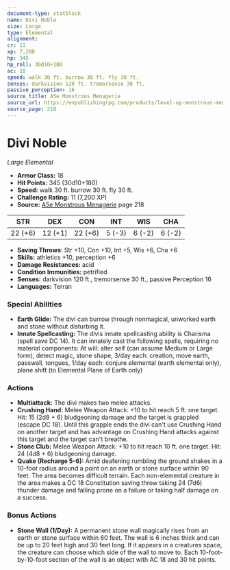 ```yaml
---
document-type: statblock
name: Divi Noble
size: Large
type: Elemental
alignment: 
cr: 11
xp: 7,200
hp: 345
hp_roll: 30d10+180
ac: 18
speed: walk 30 ft. burrow 30 ft. fly 30 ft.
senses: darkvision 120 ft. tremorsense 30 ft. 
passive_perception: 16
source_title: A5e Monstrous Menagerie
source_url: https://enpublishingrpg.com/products/level-up-monstrous-menagerie-a5e
source_page: 218
---
```


# Divi Noble

*Large* *Elemental*

- **Armor Class:** 18
- **Hit Points:** 345 (30d10+180)
- **Speed:** walk 30 ft. burrow 30 ft. fly 30 ft.
- **Challenge Rating:** 11 (7,200 XP)
- **Source:** [A5e Monstrous Menagerie](https://enpublishingrpg.com/products/level-up-monstrous-menagerie-a5e) page 218

| STR | DEX | CON | INT | WIS | CHA |
| --- | --- | --- | --- | --- | --- |
| 22 (+6) | 12 (+1) | 22 (+6) | 5 (-3) | 6 (-2) | 6 (-2) |

- **Saving Throws**: Str +10, Con +10, Int +5, Wis +6, Cha +6
- **Skills:** athletics +10, perception +6
- **Damage Resistances:** acid
- **Condition Immunities:** petrified
- **Senses:** darkvision 120 ft., tremorsense 30 ft., passive Perception 16
- **Languages:** Terran

### Special Abilities

- **Earth Glide:** The divi can burrow through nonmagical, unworked earth and stone without disturbing it.
- **Innate Spellcasting:** The divis innate spellcasting ability is Charisma (spell save DC 14). It can innately cast the following spells, requiring no material components: At will: alter self (can assume Medium or Large form), detect magic, stone shape, 3/day each: creation, move earth, passwall, tongues, 1/day each: conjure elemental (earth elemental only), plane shift (to Elemental Plane of Earth only)

### Actions

- **Multiattack:** The divi makes two melee attacks.
- **Crushing Hand:** Melee Weapon Attack: +10 to hit  reach 5 ft.  one target. Hit: 15 (2d8 + 6) bludgeoning damage  and the target is grappled (escape DC 18). Until this grapple ends  the divi can't use Crushing Hand on another target and has advantage on Crushing Hand attacks against this target  and the target can't breathe.
- **Stone Club:** Melee Weapon Attack: +10 to hit  reach 10 ft.  one target. Hit: 24 (4d8 + 6) bludgeoning damage.
- **Quake (Recharge 5-6):** Amid deafening rumbling  the ground shakes in a 10-foot radius around a point on an earth or stone surface within 90 feet. The area becomes difficult terrain. Each non-elemental creature in the area makes a DC 18 Constitution saving throw  taking 24 (7d6) thunder damage and falling prone on a failure or taking half damage on a success.

### Bonus Actions

- **Stone Wall (1/Day):** A permanent stone wall magically rises from an earth or stone surface within 60 feet. The wall is 6 inches thick and can be up to 20 feet high and 30 feet long. If it appears in a creatures space, the creature can choose which side of the wall to move to. Each 10-foot-by-10-foot section of the wall is an object with AC 18 and 30 hit points.
